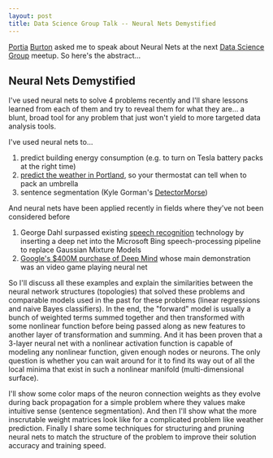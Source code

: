 ```yaml
---
layout: post
title: Data Science Group Talk -- Neural Nets Demystified
---
```


[Portia](https://twitter.com/pkafei) [Burton](http://www.plbanalytics.com/) asked me to speak about Neural Nets at the next [Data Science Group](http://www.meetup.com/Portland-Data-Science-Group/) meetup. So here's the abstract... 

Neural Nets Demystified
-----------------------

I've used neural nets to solve 4 problems recently and I'll share lessons learned from each of them and try to reveal them for what they are... a blunt, broad tool for any problem that just won't yield to more targeted data analysis tools.

I've used neural nets to...

1. predict building energy consumption (e.g. to turn on Tesla battery packs at the right time)
2. [predict the weather in Portland](http://hobsonlane.com/PyCon-2015-Lightning-Talk-Video-and-Attribution/), so your thermostat can tell when to pack an umbrella
3. sentence segmentation (Kyle Gorman's [DetectorMorse](https://github.com/cslu-nlp/DetectorMorse))

And neural nets have been applied recently in fields where they've not been considered before

1. George Dahl surpassed existing [speech recognition](http://hobsonlane.com/Graph-Theory-Basics-and-Advanced-Speech-Recognition-with-Neural-Nets/) technology by inserting a deep net into the Microsoft Bing speech-processing pipeline to replace Gaussian Mixture Models
2. [Google's $400M purchase of Deep Mind](http://www.technologyreview.com/news/524026/is-google-cornering-the-market-on-deep-learning/) whose main demonstration was an video game playing neural net

So I'll discuss all these examples and explain the similarities between the neural network structures (topologies) that solved these problems and comparable models used in the past for these problems (linear regressions and naive Bayes classifiers). In the end, the "forward" model is usually a bunch of weighted terms summed together and then transformed with some nonlinear function before being passed along as new features to another layer of transformation and summing. And it has been proven that a 3-layer neural net with a nonlinear activation function is capable of modeling any nonlinear function, given enough nodes or neurons. The only question is whether you can wait around for it to find its way out of all the local minima that exist in such a nonlinear manifold (multi-dimensional surface).

I'll show some color maps of the neuron connection weights as they evolve during back propagation for a simple problem where they values make intuitive sense (sentence segmentation). And then I'll show what the more inscrutable weight matrices look like for a complicated problem like weather prediction. Finally I share some techniques for structuring and pruning neural nets to match the structure of the problem to improve their solution accuracy and training speed.

